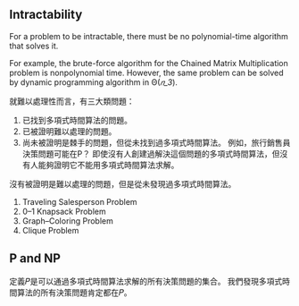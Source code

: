 ## Intractability
For a problem to be intractable, there must be no polynomial-time algorithm that solves it. 

For example, the brute-force algorithm for the  Chained Matrix Multiplication problem is nonpolynomial time. However, the same problem can be solved by dynamic programming algorithm in Θ(_𝑛_3_).

就難以處理性而言，有三大類問題：
1. 已找到多項式時間算法的問題。
2. 已被證明難以處理的問題。
3. 尚未被證明是棘手的問題，但從未找到過多項式時間算法。
例如，旅行銷售員決策問題可能在P？ 即使沒有人創建過解決這個問題的多項式時間算法，但沒有人能夠證明它不能用多項式時間算法求解。

沒有被證明是難以處理的問題，但是從未發現過多項式時間算法。
1.  Traveling Salesperson Problem
2.  0–1 Knapsack Problem 
3.  Graph–Coloring Problem 
4.  Clique Problem 

## P and NP
定義𝑃是可以通過多項式時間算法求解的所有決策問題的集合。
我們發現多項式時間算法的所有決策問題肯定都在𝑃。
